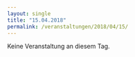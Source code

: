 ```yaml
---
layout: single
title: "15.04.2018"
permalink: /veranstaltungen/2018/04/15/
---
```


Keine Veranstaltung an diesem Tag.
